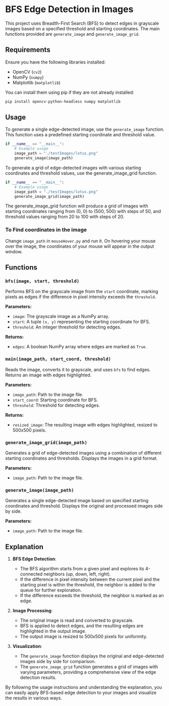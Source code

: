 # BFS Edge Detection in Images

This project uses Breadth-First Search (BFS) to detect edges in grayscale images based on a specified threshold and starting coordinates. The main functions provided are `generate_image` and `generate_image_grid`.

## Requirements

Ensure you have the following libraries installed:
- OpenCV (`cv2`)
- NumPy (`numpy`)
- Matplotlib (`matplotlib`)

You can install them using pip if they are not already installed:

```sh
pip install opencv-python-headless numpy matplotlib
```

## Usage

To generate a single edge-detected image, use the `generate_image` function. This function uses a predefined starting coordinate and threshold value.

```python
if __name__ == "__main__":
    # Example usage
    image_path = "./testImages/lotus.png"
    generate_image(image_path)
```
To generate a grid of edge-detected images with various starting coordinates and threshold values, use the generate_image_grid function.
```python
if __name__ == "__main__":
    # Example usage
    image_path = "./testImages/lotus.png"
    generate_image_grid(image_path)
```

The generate_image_grid function will produce a grid of images with starting coordinates ranging from (0, 0) to (500, 500) with steps of 50, and threshold values ranging from 20 to 100 with steps of 20.

### To Find coordinates in the image
Change `image_path` in `mouseHover.py` and run it. On hovering your mouse over the image, the coordinates of your mouse will appear in the output window.


## Functions

### `bfs(image, start, threshold)`

Performs BFS on the grayscale image from the `start` coordinate, marking pixels as edges if the difference in pixel intensity exceeds the `threshold`.

**Parameters:**
- `image`: The grayscale image as a NumPy array.
- `start`: A tuple `(x, y)` representing the starting coordinate for BFS.
- `threshold`: An integer threshold for detecting edges.

**Returns:**
- `edges`: A boolean NumPy array where edges are marked as `True`.

### `main(image_path, start_coord, threshold)`

Reads the image, converts it to grayscale, and uses `bfs` to find edges. Returns an image with edges highlighted.

**Parameters:**
- `image_path`: Path to the image file.
- `start_coord`: Starting coordinate for BFS.
- `threshold`: Threshold for detecting edges.

**Returns:**
- `resized_image`: The resulting image with edges highlighted, resized to 500x500 pixels.

### `generate_image_grid(image_path)`

Generates a grid of edge-detected images using a combination of different starting coordinates and thresholds. Displays the images in a grid format.

**Parameters:**
- `image_path`: Path to the image file.

### `generate_image(image_path)`

Generates a single edge-detected image based on specified starting coordinates and threshold. Displays the original and processed images side by side.

**Parameters:**
- `image_path`: Path to the image file.

## Explanation

1. **BFS Edge Detection**:
   - The BFS algorithm starts from a given pixel and explores its 4-connected neighbors (up, down, left, right).
   - If the difference in pixel intensity between the current pixel and the starting pixel is within the threshold, the neighbor is added to the queue for further exploration.
   - If the difference exceeds the threshold, the neighbor is marked as an edge.

2. **Image Processing**:
   - The original image is read and converted to grayscale.
   - BFS is applied to detect edges, and the resulting edges are highlighted in the output image.
   - The output image is resized to 500x500 pixels for uniformity.

3. **Visualization**:
   - The `generate_image` function displays the original and edge-detected images side by side for comparison.
   - The `generate_image_grid` function generates a grid of images with varying parameters, providing a comprehensive view of the edge detection results.

By following the usage instructions and understanding the explanation, you can easily apply BFS-based edge detection to your images and visualize the results in various ways.
